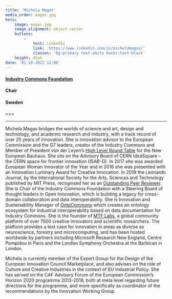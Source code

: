 ```yaml
---
title: 'Michela Magas'
media_order: magas.jpg
hero:
    image: magas.jpg
    image_alignment: object-center
    buttons:
        -
            text: LinkedIn
            link: 'https://www.linkedin.com/in/michelamagas/'
            classes: 'bg-primary text-white hover:text-black'
    height: 45vh
date: '01-10-2022 12:00'
---
```


#### [Industry Commons Foundation](https://industrycommons.net)
#### Chair
#### Sweden
===
***
Michela Magas bridges the worlds of science and art, design and technology, and academic research and industry, with a track record of over 25 years of innovation. She is innovation advisor to the European Commission and the G7 leaders, creator of the Industry Commons and Member of President von der Leyen’s [High Level Round Table](https://new-european-bauhaus.europa.eu/about/high-level-roundtable_en) for the New European Bauhaus. She sits on the Advisory Board of CERN IdeaSquare – the CERN space for frontier innovation (ISAB-G).
In 2017 she was awarded European Woman Innovator of the Year and in 2016 she was presented with an Innovation Luminary Award for Creative Innovation. In 2019 the Leonardo Journal, by the International Society for the Arts, Sciences and Technology published by MIT Press, recognised her as an [Outstanding Peer Reviewer](https://leonardo.info/blog/2019/04/12/recognition-of-outstanding-peer-reviewers).
She is Chair of the Industry Commons Foundation with a Steering Board of thought leaders in Open Innovation, which is building a legacy for cross-domain collaboration and data interoperability. She is Innovation and Sustainability Manager of [OntoCommons](https://ontocommons.eu) which creates an ontology ecosystem for industrial interoperability based on data documentation for Industry Commons.
She is the founder of [MTF Labs](https://mtflabs.net), a global community platform of over 7500 creative innovators and scientific researchers. The platform provides a test case for innovation in areas as diverse as neuroscience, forestry and microcomputing, and has been hosted worldwide by partners including Microsoft Research New England, Centre Pompidou in Paris and the London Symphony Orchestra at the Barbican in London.

Michela is currently member of the Expert Group for the Design of the European Innovation Council Marketplace, and also advises on the role of Culture and Creative Industries in the context of EU Industrial Policy. She has served on the CAF Advisory Forum of the European Commission’s Horizon 2020 programme 2013-2018, both at meta level regarding future directions for the programme, and more specifically as coordinator of the recommendations by the Innovation Working Group.